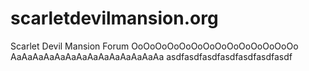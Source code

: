 # scarletdevilmansion.org
Scarlet Devil Mansion Forum
OoOoOoOoOoOoOoOoOoOoOoOoOoOo
AaAaAaAaAaAaAaAaAaAaAaAaAaAa
asdfasdfasdfasdfasdfasdfasdf
